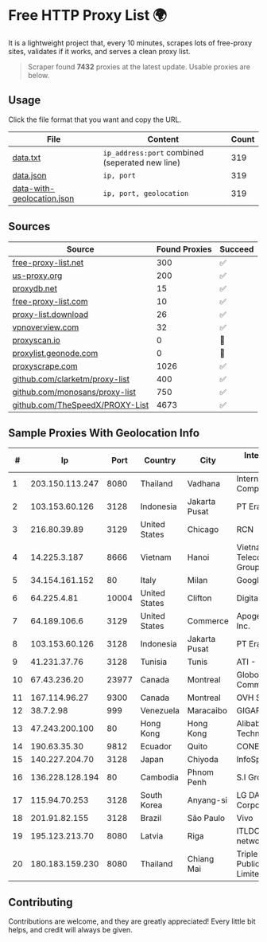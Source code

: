 
# Free HTTP Proxy List 🌍

It is a lightweight project that, every 10 minutes, scrapes lots of free-proxy sites, validates if it works, and serves a clean proxy list.


> Scraper found **7432** proxies at the latest update. Usable proxies are below.

## Usage

Click the file format that you want and copy the URL.


|File|Content|Count|
|----|-------|-----|
|[data.txt](https://raw.githubusercontent.com/themiralay/Proxy-List-World/master/data.txt)|`ip_address:port` combined (seperated new line)|319|
|[data.json](https://raw.githubusercontent.com/themiralay/Proxy-List-World/master/data.json)|`ip, port`|319|
|[data-with-geolocation.json](https://raw.githubusercontent.com/themiralay/Proxy-List-World/master/data-with-geolocation.json)|`ip, port, geolocation`|319|

## Sources

|Source|Found Proxies|Succeed|
|------|-------------|-------|
|[free-proxy-list.net](https://free-proxy-list.net)|300|✅|
|[us-proxy.org](https://www.us-proxy.org)|200|✅|
|[proxydb.net](http://proxydb.net)|15|✅|
|[free-proxy-list.com](https://free-proxy-list.com/?page=&port=&type%5B%5D=http&type%5B%5D=https&up_time=0&search=Search)|10|✅|
|[proxy-list.download](https://www.proxy-list.download/HTTP)|26|✅|
|[vpnoverview.com](https://vpnoverview.com/privacy/anonymous-browsing/free-proxy-servers)|32|✅|
|[proxyscan.io](https://www.proxyscan.io)|0|🚫|
|[proxylist.geonode.com](https://proxylist.geonode.com/api/proxy-list?limit=300&page=1&sort_by=lastChecked&sort_type=desc&protocols=http,https)|0|🚫|
|[proxyscrape.com](https://api.proxyscrape.com/v2/?request=displayproxies&protocol=http&timeout=10000&country=all&ssl=all&anonymity=all)|1026|✅|
|[github.com/clarketm/proxy-list](https://raw.githubusercontent.com/clarketm/proxy-list/master/proxy-list-raw.txt)|400|✅|
|[github.com/monosans/proxy-list](https://raw.githubusercontent.com/monosans/proxy-list/main/proxies/http.txt)|750|✅|
|[github.com/TheSpeedX/PROXY-List](https://raw.githubusercontent.com/TheSpeedX/PROXY-List/master/http.txt)|4673|✅|


## Sample Proxies With Geolocation Info

|#|Ip|Port|Country|City|Internet Service Provider|
|-|--|----|-------|----|-------------------------|
|1|203.150.113.247|8080|Thailand|Vadhana|Internet Thailand Company Ltd.|
|2|103.153.60.126|3128|Indonesia|Jakarta Pusat|PT Era Awan Digital|
|3|216.80.39.89|3129|United States|Chicago|RCN|
|4|14.225.3.187|8666|Vietnam|Hanoi|Vietnam Posts and Telecommunications Group|
|5|34.154.161.152|80|Italy|Milan|Google LLC|
|6|64.225.4.81|10004|United States|Clifton|DigitalOcean, LLC|
|7|64.189.106.6|3129|United States|Commerce|Apogee Telecom Inc.|
|8|103.153.60.126|3128|Indonesia|Jakarta Pusat|PT Era Awan Digital|
|9|41.231.37.76|3128|Tunisia|Tunis|ATI - ISP|
|10|67.43.236.20|23977|Canada|Montreal|GloboTech Communications|
|11|167.114.96.27|9300|Canada|Montreal|OVH SAS|
|12|38.7.2.98|999|Venezuela|Maracaibo|GIGAPOP, C.A.|
|13|47.243.200.100|80|Hong Kong|Hong Kong|Alibaba (US) Technology Co., Ltd.|
|14|190.63.35.30|9812|Ecuador|Quito|CONECEL|
|15|140.227.204.70|3128|Japan|Chiyoda|InfoSphere|
|16|136.228.128.194|80|Cambodia|Phnom Penh|S.I Group|
|17|115.94.70.253|3128|South Korea|Anyang-si|LG DACOM Corporation|
|18|201.91.82.155|3128|Brazil|São Paulo|Vivo|
|19|195.123.213.70|8080|Latvia|Riga|ITLDC Latvia network|
|20|180.183.159.230|8080|Thailand|Chiang Mai|Triple T Broadband Public Company Limited|



## Contributing

Contributions are welcome, and they are greatly appreciated! Every
little bit helps, and credit will always be given.

